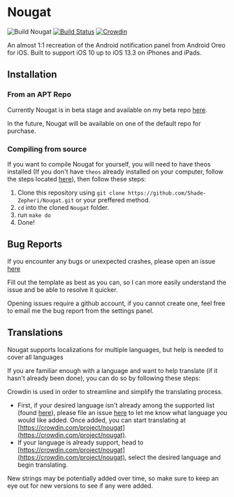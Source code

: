 # Nougat

![Build Nougat](https://github.com/Shade-Zepheri/Nougat/workflows/Build%20Nougat/badge.svg?branch=master&event=push) [![Build Status](https://travis-ci.org/Shade-Zepheri/Nougat.svg?branch=master)](https://travis-ci.org/Shade-Zepheri/Nougat) [![Crowdin](https://badges.crowdin.net/nougat/localized.svg)](https://crowdin.com/project/nougat)

An almost 1:1 recreation of the Android notification panel from Android Oreo for iOS. Built to support iOS 10 up to iOS 13.3 on iPhones and iPads.

## Installation
### From an APT Repo
Currently Nougat is in beta stage and available on my beta repo [here](https://shade-zepheri.github.io).

In the future, Nougat will be available on one of the default repo for purchase.

### Compiling from source
If you want to compile Nougat for yourself, you will need to have theos installed (If you don't have `theos` already installed on your computer, follow the steps located [here](https://github.com/theos/theos/wiki/Installation)), then follow these steps:

1. Clone this repository using `git clone https://github.com/Shade-Zepheri/Nougat.git` or your preffered method.
2. `cd` into the cloned `Nougat` folder.
4. run `make do` 
5. Done! 

## Bug Reports

If you encounter any bugs or unexpected crashes, please open an issue [here](https://github.com/Shade-Zepheri/Nougat/issues/new?assignees=&labels=bug&template=bug_report.md&title=)

Fill out the template as best as you can, so I can more easily understand the issue and be able to resolve it quicker.

Opening issues require a github account, if you cannot create one, feel free to email me the bug report from the settings panel.

## Translations

Nougat supports localizations for multiple languages, but help is needed to cover all languages

If you are familiar enough with a language and want to help translate (if it hasn't already been done), you can do so by following these steps:

Crowdin is used in order to streamline and simplify the translating process.
- First, if your desired language isn't already among the supported list (found [here](https://crwd.in/nougat)), please file an issue [here](https://github.com/Shade-Zepheri/Nougat/issues/new?assignees=&labels=enhancement%2C+localization&template=localization-support.md&title=) to let me know what language you would like added. Once added, you can start translating at [https://crowdin.com/project/nougat](https://crowdin.com/project/nougat).
- If your language is already support, head to [https://crowdin.com/project/nougat](https://crowdin.com/project/nougat), select the desired language and begin translating.

New strings may be potentially added over time, so make sure to keep an eye out for new versions to see if any were added.